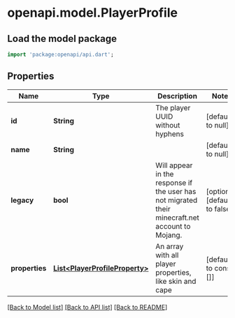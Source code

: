 # openapi.model.PlayerProfile

## Load the model package
```dart
import 'package:openapi/api.dart';
```

## Properties
Name | Type | Description | Notes
------------ | ------------- | ------------- | -------------
**id** | **String** | The player UUID without hyphens | [default to null]
**name** | **String** |  | [default to null]
**legacy** | **bool** | Will appear in the response if the user has not migrated their minecraft.net account to Mojang. | [optional] [default to false]
**properties** | [**List&lt;PlayerProfileProperty&gt;**](PlayerProfileProperty.md) | An array with all player properties, like skin and cape | [default to const []]

[[Back to Model list]](../README.md#documentation-for-models) [[Back to API list]](../README.md#documentation-for-api-endpoints) [[Back to README]](../README.md)


